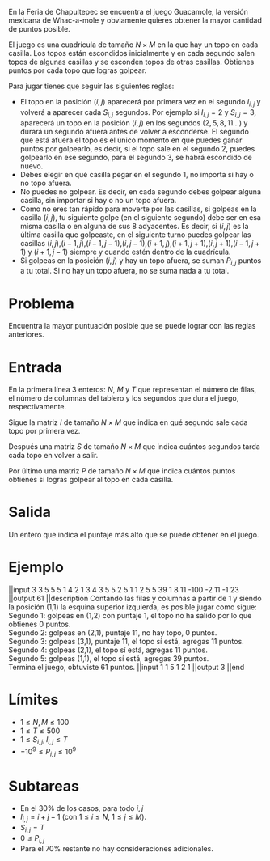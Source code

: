 En la Feria de Chapultepec se encuentra el juego Guacamole, la versión mexicana de Whac-a-mole
y obviamente quieres obtener la mayor cantidad de puntos posible.

El juego es una cuadrícula de tamaño $N \times M$ en la que hay un topo en cada casilla. Los topos están escondidos inicialmente
y en cada segundo salen topos de algunas casillas y se esconden topos de otras casillas. Obtienes puntos
por cada topo que logras golpear.

Para jugar tienes que seguir las siguientes reglas:

- El topo en la posición $(i,j)$ aparecerá por primera vez en el segundo $I_{i,j}$ y volverá a aparecer cada $S_{i,j}$ segundos. Por ejemplo si $I_{i,j}=2$ y $S_{i,j}=3$, aparecerá un topo en la posición $(i,j)$ en los segundos $(2,5,8,11 \ldots )$ y durará un segundo afuera antes de volver a esconderse. El segundo que está afuera el topo es el único momento en que puedes ganar puntos por golpearlo, es decir, si el topo sale en el segundo 2, puedes golpearlo en ese segundo, para el segundo 3, se habrá escondido de nuevo.
- Debes elegir en qué casilla pegar en el segundo 1, no importa si hay o no topo afuera.
- No puedes no golpear. Es decir, en cada segundo debes golpear alguna casilla, sin importar si hay o no un topo afuera.
- Como no eres tan rápido para moverte por las casillas, si golpeas en la casilla $(i,j)$,
  tu siguiente golpe (en el siguiente segundo) debe ser en esa misma casilla o en alguna de sus
  8 adyacentes. Es decir, si $(i,j)$ es la última casilla que golpeaste, en el siguiente turno puedes golpear las casillas $(i,j)$,$(i-1,j)$,$(i-1,j-1)$,$(i,j-1)$,$(i+1,j)$,$(i+1,j+1)$,$(i,j+1)$,$(i-1,j+1)$ y $(i+1,j-1)$ siempre y cuando estén dentro de la cuadrícula.
- Si golpeas en la posición $(i,j)$ y hay un topo afuera, se suman $P_{i,j}$ puntos a tu total. Si no hay un topo afuera, no se suma nada a tu total.

# Problema

Encuentra la mayor puntuación posible que se puede lograr con las reglas anteriores.

# Entrada

En la primera línea 3 enteros: $N$, $M$ y $T$ que representan el número de filas,
el número de columnas del tablero y los segundos que dura el juego, respectivamente.

Sigue la matriz $I$ de tamaño $N \times M$ que indica en qué segundo sale cada topo por primera vez.

Después una matriz $S$ de tamaño $N \times M$ que indica cuántos segundos tarda cada topo en volver a salir.

Por último una matriz $P$ de tamaño $N \times M$ que indica cuántos puntos obtienes si logras golpear al topo en cada casilla.

# Salida

Un entero que indica el puntaje más alto que se puede obtener en el juego.

# Ejemplo

||input
3 3 5
5 5 1
4 2 1
3 4 3
5 5 2
5 1 1
2 5 5
39 1 8
11 -100 -2
11 -1 23
||output
61
||description
Contando las filas y columnas a partir de 1 y siendo la posición (1,1) la esquina superior izquierda, es posible jugar como sigue:  
Segundo 1: golpeas en (1,2) con puntaje 1, el topo no ha salido por lo que obtienes 0 puntos.  
Segundo 2: golpeas en (2,1), puntaje 11, no hay topo, 0 puntos.  
Segundo 3: golpeas (3,1), puntaje 11, el topo sí está, agregas 11 puntos.  
Segundo 4: golpeas (2,1), el topo sí está, agregas 11 puntos.  
Segundo 5: golpeas (1,1), el topo sí está, agregas 39 puntos.  
Termina el juego, obtuviste 61 puntos.
||input
1 1 5
1
2
1
||output
3
||end

# Límites

- $1 \leq N,M \leq 100$
- $1 \leq T \leq 500$
- $1 \leq S_{i,j}, I_{i,j} \leq T$
- $-10^9 \leq P_{i,j} \leq 10^9$

# Subtareas

- En el 30% de los casos, para todo $i,j$
- $I_{i,j}=i+j-1$ (con $1 \leq i \leq N$, $1 \leq j \leq M$).
- $S_{i,j}=T$
- $0\leq P_{i,j}$
- Para el 70% restante no hay consideraciones adicionales.
